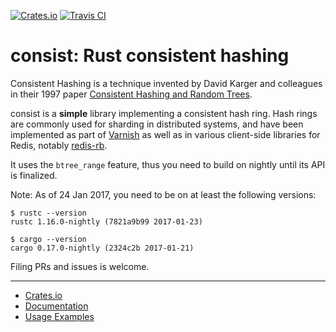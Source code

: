 [![Crates.io](https://img.shields.io/crates/v/consist.svg)](https://crates.io/crates/consist)
[![Travis CI](https://img.shields.io/travis/andreweduffy/consist.svg)](https://travis-ci.org/andreweduffy/consist/)

consist: Rust consistent hashing
================================

Consistent Hashing is a technique invented by David Karger and colleagues in their 1997 paper
[Consistent Hashing and Random Trees](https://www.akamai.com/es/es/multimedia/documents/technical-publication/consistent-hashing-and-random-trees-distributed-caching-protocols-for-relieving-hot-spots-on-the-world-wide-web-technical-publication.pdf).

consist is a **simple** library implementing a consistent hash ring. Hash rings are commonly used
for sharding in distributed systems, and have been implemented as part of
[Varnish](https://github.com/varnishcache/varnish-cache/blob/master/lib/libvmod_directors/shard_hash.c)
as well as in various client-side libraries for Redis, notably
[redis-rb](https://github.com/redis/redis-rb/blob/master/lib/redis/hash_ring.rb).

It uses the `btree_range` feature, thus you need to build on nightly until its API is finalized.

Note: As of 24 Jan 2017, you need to be on at least the following versions:

```
$ rustc --version
rustc 1.16.0-nightly (7821a9b99 2017-01-23)

$ cargo --version
cargo 0.17.0-nightly (2324c2b 2017-01-21)
```

Filing PRs and issues is welcome.

----
* [Crates.io](https://crates.io/crates/consist)
* [Documentation](https://docs.rs/consist/)
* [Usage Examples](https://github.com/andreweduffy/consist/tree/master/examples)

